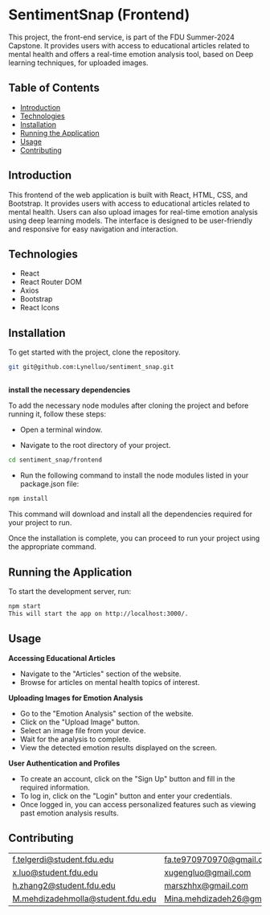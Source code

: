 # SentimentSnap (Frontend)

This project, the front-end service, is part of the FDU Summer-2024 Capstone. It provides users with access to educational articles related to mental health and offers a real-time emotion analysis tool, based on Deep learning techniques, for uploaded images. 


## Table of Contents

- [Introduction](#introduction)
- [Technologies](#technologies)
- [Installation](#installation)
- [Running the Application](#running-the-application)
- [Usage](#usage)
- [Contributing](#contributing)


## Introduction

This frontend of the web application is built with React, HTML, CSS, and Bootstrap. It provides users with access to educational articles related to mental health. Users can also upload images for real-time emotion analysis using deep learning models. The interface is designed to be user-friendly and responsive for easy navigation and interaction.


## Technologies

- React
- React Router DOM
- Axios
- Bootstrap
- React Icons


## Installation

To get started with the project, clone the repository.

```bash
git git@github.com:Lynelluo/sentiment_snap.git
```  

##
**install the necessary dependencies**

To add the necessary node modules after cloning the project and before running it, follow these steps:

- Open a terminal window.

- Navigate to the root directory of your project.

```bash
cd sentiment_snap/frontend
```

- Run the following command to install the node modules listed in your package.json file:

```bash
npm install
```

This command will download and install all the dependencies required for your project to run.

Once the installation is complete, you can proceed to run your project using the appropriate command.  


## Running the Application

To start the development server, run:

```bash
npm start
This will start the app on http://localhost:3000/.
```

## Usage

**Accessing Educational Articles**
- Navigate to the "Articles" section of the website.
- Browse for articles on mental health topics of interest.

**Uploading Images for Emotion Analysis**
- Go to the "Emotion Analysis" section of the website.
- Click on the "Upload Image" button.
- Select an image file from your device.
- Wait for the analysis to complete.
- View the detected emotion results displayed on the screen.

**User Authentication and Profiles**
- To create an account, click on the "Sign Up" button and fill in the required information.
- To log in, click on the "Login" button and enter your credentials.
- Once logged in, you can access personalized features such as viewing past emotion analysis results.

## Contributing

|                                   |                             |         |
|-----------------------------------|-----------------------------|---------|
| f.telgerdi@student.fdu.edu        | fa.te970970970@gmail.com    | 1995317 |
| x.luo@student.fdu.edu             | xugengluo@gmail.com         | 2051920 |
| h.zhang2@student.fdu.edu          | marszhhx@gmail.com          | 2073763 |
| M.mehdizadehmolla@student.fdu.edu | Mina.mehdizadeh26@gmail.com | 2095285 |
